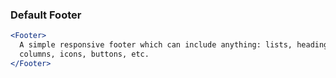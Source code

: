 ### Default Footer

```jsx
<Footer>
  A simple responsive footer which can include anything: lists, headings,
  columns, icons, buttons, etc.
</Footer>
```
